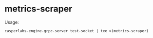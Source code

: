 # metrics-scraper

Usage:
```
casperlabs-engine-grpc-server test-socket | tee >(metrics-scraper)
```